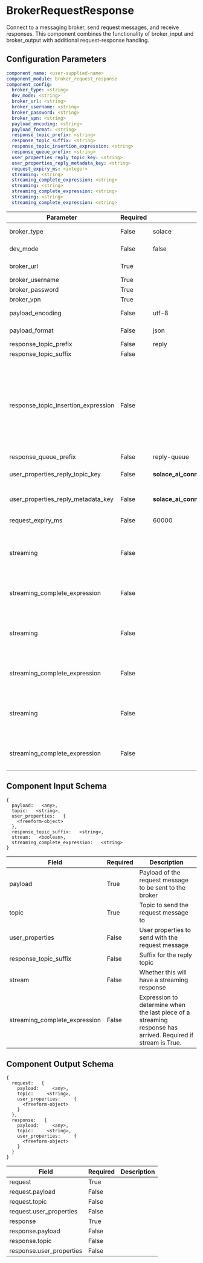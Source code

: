 # BrokerRequestResponse

Connect to a messaging broker, send request messages, and receive responses. This component combines the functionality of broker_input and broker_output with additional request-response handling.

## Configuration Parameters

```yaml
component_name: <user-supplied-name>
component_module: broker_request_response
component_config:
  broker_type: <string>
  dev_mode: <string>
  broker_url: <string>
  broker_username: <string>
  broker_password: <string>
  broker_vpn: <string>
  payload_encoding: <string>
  payload_format: <string>
  response_topic_prefix: <string>
  response_topic_suffix: <string>
  response_topic_insertion_expression: <string>
  response_queue_prefix: <string>
  user_properties_reply_topic_key: <string>
  user_properties_reply_metadata_key: <string>
  request_expiry_ms: <integer>
  streaming: <string>
  streaming_complete_expression: <string>
  streaming: <string>
  streaming_complete_expression: <string>
  streaming: <string>
  streaming_complete_expression: <string>
```

| Parameter | Required | Default | Description |
| --- | --- | --- | --- |
| broker_type | False | solace | Type of broker (Solace, MQTT, etc.) |
| dev_mode | False | false | Operate in development mode, which just uses local queues |
| broker_url | True |  | Broker URL (e.g. tcp://localhost:55555) |
| broker_username | True |  | Client username for broker |
| broker_password | True |  | Client password for broker |
| broker_vpn | True |  | Client VPN for broker |
| payload_encoding | False | utf-8 | Encoding for the payload (utf-8, base64, gzip, none) |
| payload_format | False | json | Format for the payload (json, yaml, text) |
| response_topic_prefix | False | reply | Prefix for reply topics |
| response_topic_suffix | False |  | Suffix for reply topics |
| response_topic_insertion_expression | False |  | Expression to insert the reply topic into the request message. If not set, the reply topic will only be added to the request_response_metadata. The expression uses the same format as other data expressions: (e.g input.payload:myObj.replyTopic). If there is no object type in the expression, it will default to 'input.payload'. |
| response_queue_prefix | False | reply-queue | Prefix for reply queues |
| user_properties_reply_topic_key | False | __solace_ai_connector_broker_request_response_topic__ | Key to store the reply topic in the user properties. Start with : for nested object |
| user_properties_reply_metadata_key | False | __solace_ai_connector_broker_request_reply_metadata__ | Key to store the reply metadata in the user properties. Start with : for nested object |
| request_expiry_ms | False | 60000 | Expiry time for cached requests in milliseconds |
| streaming | False |  | The response will arrive in multiple pieces. If True, the streaming_complete_expression must be set and will be used to determine when the last piece has arrived. |
| streaming_complete_expression | False |  | The source expression to determine when the last piece of a streaming response has arrived. |
| streaming | False |  | The response will arrive in multiple pieces. If True, the streaming_complete_expression must be set and will be used to determine when the last piece has arrived. |
| streaming_complete_expression | False |  | The source expression to determine when the last piece of a streaming response has arrived. |
| streaming | False |  | The response will arrive in multiple pieces. If True, the streaming_complete_expression must be set and will be used to determine when the last piece has arrived. |
| streaming_complete_expression | False |  | The source expression to determine when the last piece of a streaming response has arrived. |


## Component Input Schema

```
{
  payload:   <any>,
  topic:   <string>,
  user_properties:   {
    <freeform-object>
  },
  response_topic_suffix:   <string>,
  stream:   <boolean>,
  streaming_complete_expression:   <string>
}
```
| Field | Required | Description |
| --- | --- | --- |
| payload | True | Payload of the request message to be sent to the broker |
| topic | True | Topic to send the request message to |
| user_properties | False | User properties to send with the request message |
| response_topic_suffix | False | Suffix for the reply topic |
| stream | False | Whether this will have a streaming response |
| streaming_complete_expression | False | Expression to determine when the last piece of a streaming response has arrived. Required if stream is True. |


## Component Output Schema

```
{
  request:   {
    payload:     <any>,
    topic:     <string>,
    user_properties:     {
      <freeform-object>
    }
  },
  response:   {
    payload:     <any>,
    topic:     <string>,
    user_properties:     {
      <freeform-object>
    }
  }
}
```
| Field | Required | Description |
| --- | --- | --- |
| request | True |  |
| request.payload | False |  |
| request.topic | False |  |
| request.user_properties | False |  |
| response | True |  |
| response.payload | False |  |
| response.topic | False |  |
| response.user_properties | False |  |

